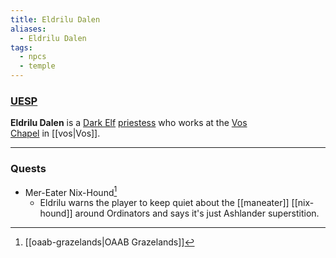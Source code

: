 ```yaml
---
title: Eldrilu Dalen
aliases:
  - Eldrilu Dalen
tags:
  - npcs
  - temple
---
```

### [UESP](https://en.uesp.net/wiki/Morrowind:Eldrilu_Dalen)
**Eldrilu Dalen** is a [Dark Elf](https://en.uesp.net/wiki/Morrowind:Dark_Elf "Morrowind:Dark Elf") [priestess](https://en.uesp.net/wiki/Morrowind:Priest_Service "Morrowind:Priest Service") who works at the [Vos Chapel](https://en.uesp.net/wiki/Morrowind:Vos_Chapel "Morrowind:Vos Chapel") in [[vos|Vos]].

***
### Quests
* Mer-Eater Nix-Hound[^1]
	* Eldrilu warns the player to keep quiet about the [[maneater]] [[nix-hound]] around Ordinators and says it's just Ashlander superstition.

[^1]: [[oaab-grazelands|OAAB Grazelands]]